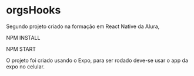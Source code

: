 # orgsHooks
Segundo projeto criado na formação em React Native da Alura,


NPM INSTALL


NPM START


O projeto foi criado usando o Expo, para ser rodado deve-se usar o app da expo no celular.
